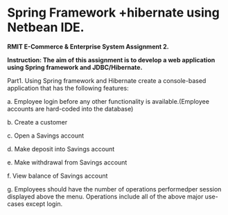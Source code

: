# Spring Framework +hibernate using Netbean IDE.

<b>RMIT E-Commerce & Enterprise System Assignment 2.</b>

<b>Instruction:
The aim of this assignment is to develop a web application using Spring framework
and JDBC/Hibernate. </b>

Part1.
Using Spring framework and Hibernate create a console-based application that has the following features:

a. Employee login before any other functionality is available.(Employee accounts are hard-coded into the database)

b. Create a customer

c. Open a Savings account

d. Make deposit into Savings account

e. Make withdrawal from Savings account

f. View balance of Savings account

g. Employees should have the number of operations performedper session displayed above the menu. Operations include all of the above major use-cases except login.
